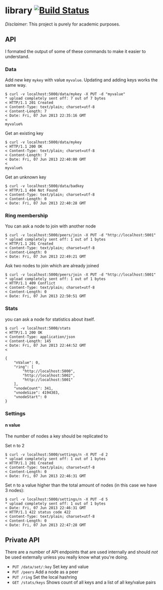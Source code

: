 # library [![Build Status](https://travis-ci.org/benmills/library.png?branch=master)](https://travis-ci.org/benmills/library)

*Disclaimer*: This project is purely for academic purposes.

## API

I formated the output of some of these commands to make it easier to understand.

### Data

Add new key `mykey` with value `myvalue`. Updating and adding keys works the same way.
```
$ curl -v localhost:5000/data/mykey -X PUT -d "myvalue"
* upload completely sent off: 7 out of 7 bytes
< HTTP/1.1 201 Created
< Content-Type: text/plain; charset=utf-8
< Content-Length: 7
< Date: Fri, 07 Jun 2013 22:35:16 GMT
<
myvalue%
```

Get an existing key
```
$ curl -v localhost:5000/data/mykey
< HTTP/1.1 200 OK
< Content-Type: text/plain; charset=utf-8
< Content-Length: 7
< Date: Fri, 07 Jun 2013 22:40:00 GMT
<
myvalue%
```

Get an unknown key
```
$ curl -v localhost:5000/data/badkey
< HTTP/1.1 404 Not Found
< Content-Type: text/plain; charset=utf-8
< Content-Length: 0
< Date: Fri, 07 Jun 2013 22:40:28 GMT
```

### Ring membership

You can ask a node to join with another node
```
$ curl -v localhost:5000/peers/join -X PUT -d "http://localhost:5001"
* upload completely sent off: 1 out of 1 bytes
< HTTP/1.1 201 Created
< Content-Type: text/plain; charset=utf-8
< Content-Length: 0
< Date: Fri, 07 Jun 2013 22:49:21 GMT
```

Ask two nodes to join which are already joined
```
$ curl -v localhost:5000/peers/join -X PUT -d "http://localhost:5001"
* upload completely sent off: 1 out of 1 bytes
< HTTP/1.1 409 Conflict
< Content-Type: text/plain; charset=utf-8
< Content-Length: 0
< Date: Fri, 07 Jun 2013 22:50:51 GMT
```

### Stats

you can ask a node for statistics about itself.
```
$ curl -v localhost:5000/stats
< HTTP/1.1 200 OK
< Content-Type: application/json
< Content-Length: 145
< Date: Fri, 07 Jun 2013 22:44:52 GMT
<

{
    "nValue": 0,
    "ring": [
        "http://localhost:5000",
        "http://localhost:5002",
        "http://localhost:5001"
    ],
    "vnodeCount": 341,
    "vnodeSize": 4194303,
    "vnodeStart": 0
}
```

### Settings

#### n value
The number of nodes a key should be replicated to

Set n to 2
```
$ curl -v localhost:5000/settings/n -X PUT -d 2
* upload completely sent off: 1 out of 1 bytes
< HTTP/1.1 201 Created
< Content-Type: text/plain; charset=utf-8
< Content-Length: 0
< Date: Fri, 07 Jun 2013 22:46:31 GMT
```

Set n to a value higher than the total amount of nodes (in this case we have 3 nodes):
```
$ curl -v localhost:5000/settings/n -X PUT -d 5
* upload completely sent off: 1 out of 1 bytes
< Date: Fri, 07 Jun 2013 22:46:31 GMT
< HTTP/1.1 422 status code 422
< Content-Type: text/plain; charset=utf-8
< Content-Length: 0
< Date: Fri, 07 Jun 2013 22:47:28 GMT
```

## Private API

There are a number of API endpoints that are used internally and should *not* be used externally unless you really know what you're doing. 

* `PUT /data/set/:key` Set key and value
* `PUT /peers` Add a node as a peer
* `PUT /ring` Set the local hashring
* `GET /stats/keys` Shows count of all keys and a list of all key/value pairs
